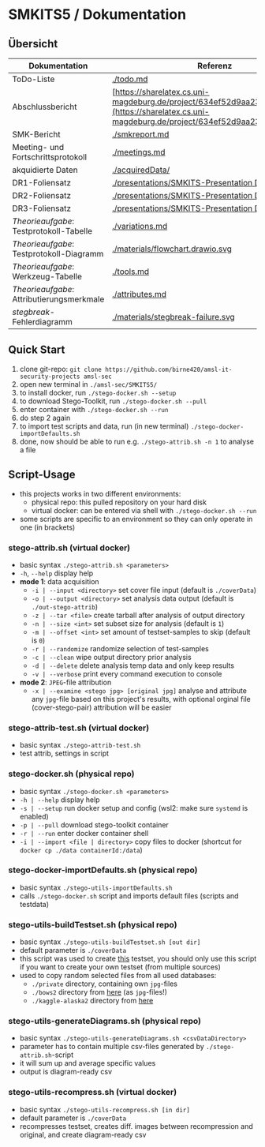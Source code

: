 # SMKITS5 / Dokumentation
## Übersicht
| Dokumentation | Referenz |
| --- | --- |
| ToDo-Liste | [./todo.md](./todo.md) |
| Abschlussbericht | [https://sharelatex.cs.uni-magdeburg.de/project/634ef52d9aa238009023f370](https://sharelatex.cs.uni-magdeburg.de/project/634ef52d9aa238009023f370) |
| SMK-Bericht | [./smkreport.md](./smkreport.md) |
| Meeting- und Fortschrittsprotokoll | [./meetings.md](./meetings.md) |
| akquidierte Daten | [./acquiredData/](./acquiredData/) |
| DR1-Foliensatz | [./presentations/SMKITS-Presentation DR1.pdf](./presentations/SMKITS-Presentation%20DR1.pdf) |
| DR2-Foliensatz | [./presentations/SMKITS-Presentation DR2.pdf](./presentations/SMKITS-Presentation%20DR2.pdf) |
| DR3-Foliensatz | [./presentations/SMKITS-Presentation DR3.pdf](./presentations/SMKITS-Presentation%20DR3.pdf) |
| *Theorieaufgabe*: Testprotokoll-Tabelle | [./variations.md](./variations.md) |
| *Theorieaufgabe*: Testprotokoll-Diagramm | [./materials/flowchart.drawio.svg](./materials/flowchart.svg) |
| *Theorieaufgabe*: Werkzeug-Tabelle | [./tools.md](./tools.md) |
| *Theorieaufgabe*: Attributierungsmerkmale | [./attributes.md](./attributes.md) |
| *stegbreak*-Fehlerdiagramm | [./materials/stegbreak-failure.svg](./materials/stegbreak-failure.svg) |
## Quick Start
1. clone git-repo: `git clone https://github.com/birne420/amsl-it-security-projects amsl-sec`
2. open new terminal in `./amsl-sec/SMKITS5/`
3. to install docker, run `./stego-docker.sh --setup`
4. to download Stego-Toolkit, run `./stego-docker.sh --pull`
5. enter container with `./stego-docker.sh --run`
6. do step 2 again
7. to import test scripts and data, run (in new terminal) `./stego-docker-importDefaults.sh`
8. done, now should be able to run e.g. `./stego-attrib.sh -n 1` to analyse a file
## Script-Usage
- this projects works in two different environments:
  - physical repo: this pulled repository on your hard disk
  - virtual docker: can be entered via shell with `./stego-docker.sh --run`
- some scripts are specific to an environment so they can only operate in one (in brackets)
### stego-attrib.sh (virtual docker)
- basic syntax `./stego-attrib.sh <parameters>`
- `-h`, `--help` display help
- **mode 1**: data acquisition 
  - `-i | --input <directory>` set cover file input (default is `./coverData`)
  - `-o | --output <directory>` set analysis data output (default is `./out-stego-attrib`)
  - `-z | --tar <file>` create tarball after analysis of output directory
  - `-n | --size <int>` set subset size for analysis (default is `1`)
  - `-m | --offset <int>` set amount of testset-samples to skip (default is `0`)
  - `-r | --randomize` randomize selection of test-samples
  - `-c | --clean` wipe output directory prior analysis
  - `-d | --delete` delete analysis temp data and only keep results
  - `-v | --verbose` print every command execution to console
- **mode 2**: `JPEG`-file attribution
  - `-x | --examine <stego jpg> [original jpg]` analyse and attribute any `jpg`-file based on this project's results, with optional orginal file (cover-stego-pair) attribution will be easier
### stego-attrib-test.sh (virtual docker)
- basic syntax `./stego-attrib-test.sh`
- test attrib, settings in script
### stego-docker.sh (physical repo)
- basic syntax `./stego-docker.sh <parameters>`
- `-h | --help` display help
- `-s | --setup` run docker setup and config (wsl2: make sure `systemd` is enabled)
- `-p | --pull` download stego-toolkit container
- `-r | --run` enter docker container shell
- `-i | --import <file | directory>` copy files to docker (shortcut for `docker cp ./data containerId:/data`)
### stego-docker-importDefaults.sh (physical repo)
- basic syntax `./stego-utils-importDefaults.sh`
- calls `./stego-docker.sh` script and imports default files (scripts and testdata)
### stego-utils-buildTestset.sh (physical repo)
- basic syntax `./stego-utils-buildTestset.sh [out dir]`
- default parameter is `./coverData`
- this script was used to create [this](./../coverData) testset, you should only use this script if you want to create your own testset (from multiple sources)
- used to copy random selected files from all used databases:
  - `./private` directory, containing own `jpg`-files
  - `./bows2` directory from [here](http://bows2.ec-lille.fr) (as `jpg`-files!)
  - `./kaggle-alaska2` directory from [here](https://www.kaggle.com/competitions/alaska2-image-steganalysis/data)
### stego-utils-generateDiagrams.sh (physical repo)
- basic syntax `./stego-utils-generateDiagrams.sh <csvDataDirectory>`
- parameter has to contain multiple csv-files generated by `./stego-attrib.sh`-script
- it will sum up and average specific values
- output is diagram-ready csv
### stego-utils-recompress.sh (virtual docker)
- basic syntax `./stego-utils-recompress.sh [in dir]`
- default parameter is `./coverData`
- recompresses testset, creates diff. images between recompression and original, and create diagram-ready csv
